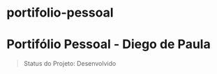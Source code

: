# portifolio-pessoal
<h1>Portifólio Pessoal - Diego de Paula</h1>

> Status do Projeto: Desenvolvido
